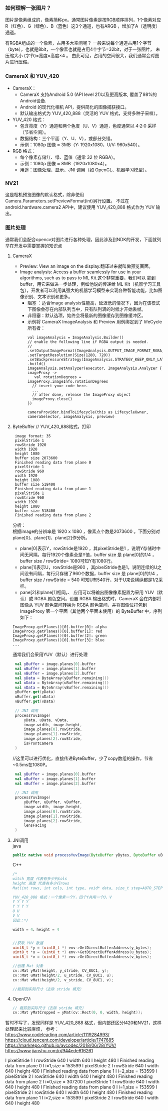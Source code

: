 ### 如何理解一张图片？
图片是像素组成的，像素简称px。通常图片像素是按RGB顺序排列，1个像素对应R（红色）、G（绿色）、B（蓝色）这3个通道，也有ARGB
，增加了A（透明度）通道。

有RGBA组成的一个像素，占用多大空间呢？
一般来说每个通道占用1个字节（byte），也就是8bit，一个像素也就是占用4个字节=32bit，对于一张图片， 未压缩大小 (字节)=宽度×高度×4 。
由此可见，占用的空间很大，我们通常会对图片进行压缩。

### CameraX 和 YUV_420
- CameraX：
    - CameraX 支持Android 5.0 (API level 21)以及更高版本, 覆盖了98%的Android设备.
    - Android 的现代化相机 API，提供简化的图像捕获接口。
    - 默认输出格式为 YUV_420_888（灵活的 YUV 格式，支持多种子采样）。
- YUV_420 格式：
  - 包含亮度（Y）通道和两个色度（U、V）通道，色度通常以 4:2:0 采样（节省空间）。
  - 数据结构：三个平面（Y、U、V），或部分交错。
  - 示例：1080p 图像 ≈ 3MB（Y: 1920x1080，U/V: 960x540）。
- RGB 格式：
  - 每个像素存储红、绿、蓝值（通常 32 位 RGBA）。
  - 示例：1080p 图像 ≈ 8MB（1920x1080x4）。
  - 用途：图像处理、显示、JNI 调用（如 OpenGL、机器学习模型）。


### NV21
这是相机预览图像的默认格式，除非使用Camera.Parameters.setPreviewFormat(int)另行设置。 不过在
android.hardware.camera2 API中，建议使用 YUV_420_888 格式作为 YUV 输出。

### 图片处理
通常我们会配合opencv对图片进行各种处理，因此涉及到NDK的开发，下面就列举在开发中需要掌握的知识点
1. CameraX
   - Preview: View an image on the display.翻译过来就叫做预览画面。
   - Image analysis: Access a buffer seamlessly for use in your algorithms, such as to pass to ML Kit.这个非常重要，我们可以
   拿到buffer，用它来做进一步处理，例如他说的传递给 ML Kit（机器学习工具包），开发者可以利用其强大的机器学习模型来实现各种智能功能，比如图像识别、文本识别和更多。
      - 阻塞 ：适合Image analysis性能高，延迟低的情况下，因为在该模式下图像会存在内部队列当中，只有队列满的时候才开始丢帧。
      - 非阻塞：默认选项，始终会将最新的图像缓存到图像缓冲区。
      - 示例将 CameraX ImageAnalysis 和 Preview 用例绑定到了 lifeCycle 所有者：
        ``` 
        val imageAnalysis = ImageAnalysis.Builder()
        // enable the following line if RGBA output is needed.
        // .setOutputImageFormat(ImageAnalysis.OUTPUT_IMAGE_FORMAT_RGBA_8888)
        .setTargetResolution(Size(1280, 720))
        .setBackpressureStrategy(ImageAnalysis.STRATEGY_KEEP_ONLY_LATEST)
        .build()
        imageAnalysis.setAnalyzer(executor, ImageAnalysis.Analyzer { imageProxy ->
           val rotationDegrees = imageProxy.imageInfo.rotationDegrees
          // insert your code here.
          ...
          // after done, release the ImageProxy object
          imageProxy.close()
        })
        
        cameraProvider.bindToLifecycle(this as LifecycleOwner, cameraSelector, imageAnalysis, preview)
        ```
        
2. ByteBuffer
   // YUV_420_888格式，打印
   ``` 
    image format: 35
    pixelStride 1
    rowStride 1920
    width 1920
    height 1080
    buffer size 2073600
    Finished reading data from plane 0
    pixelStride 1
    rowStride 960
    width 1920
    height 1080
    buffer size 518400
    Finished reading data from plane 1
    pixelStride 1
    rowStride 960
    width 1920
    height 1080
    buffer size 518400
    Finished reading data from plane 2
   ```
   分析：   
   根据image的分辨率是 1920 x 1080 ，像素点个数是2073600 。下面分别对plane[0]、plane[1]、plane[2]作分析。
    - plane[0]表示Y，rowStride是1920 ，其pixelStride是1 ，说明Y存储时中间无间隔，每行1920个像素全是Y值，buffer size 是 plane[0]的1/4 ，buffer size / rowStride= 1080可知Y有1080行。
    - plane[1]表示U，rowStride是960 ，其pixelStride也是1，说明连续的U之间没有间隔，每行只存储了960个数据，buffer size 是 plane[0]的1/4 ，buffer size / rowStride = 540 可知U有540行，对于U来说横纵都是1/2采样。
    - pane[2]和plane[1]相同。、
 应用可以将输出图像像素配置为采用 YUV（默认）或 RGBA 颜色空间。设置 RGBA 输出格式时，CameraX 会在内部将图像从 YUV 颜色空间转换为 RGBA 颜色空间，并将图像位打包到 ImageProxy 第一个平面（其他两个平面未使用）的 ByteBuffer 中，序列如下：
   ``` 
   ImageProxy.getPlanes()[0].buffer[0]: alpha
   ImageProxy.getPlanes()[0].buffer[1]: red
   ImageProxy.getPlanes()[0].buffer[2]: green
   ImageProxy.getPlanes()[0].buffer[3]: blue
   ... 
   ```
   通常我们会采用YUV（默认）进行处理
   ```kotlin
    val yBuffer = image.planes[0].buffer
    val uBuffer = image.planes[1].buffer
    val vBuffer = image.planes[2].buffer
    val yData = ByteArray(yBuffer.remaining())
    val uData = ByteArray(uBuffer.remaining())
    val vData = ByteArray(vBuffer.remaining())
    yBuffer.get(yData)
    uBuffer.get(uData)
    vBuffer.get(vData)
    
    // JNI 调用
    processYuvImage(
        yData, uData, vData,
        image.width, image.height,
        image.planes[0].rowStride,
        image.planes[1].rowStride,
        image.planes[2].rowStride,
        isFrontCamera
    )
   ```
   //这里可以进行优化，直接传递ByteBuffer，少了copy数组的操作，节省 ~0.5ms在1080P。
   ```kotlin
    val yBuffer = image.planes[0].buffer
    val uBuffer = image.planes[1].buffer
    val vBuffer = image.planes[2].buffer 
    
    // JNI 调用
    processYuvImage(
        yBuffer, uBuffer, vBuffer,
        image.width, image.height,
        image.planes[0].rowStride,
        image.planes[1].rowStride,
        image.planes[2].rowStride,
        lensFacing
    )
   ```
3. JNI调用   
  java
    ```java
    public native void processYuvImage(ByteBuffer yBytes, ByteBuffer uBytes, ByteBuffer vBytes, int width, int height, int yStride, int uStride, int vStride, int lensFacing);
    ```
   C++
   
   ```c
   /*
   witch 宽度 代表有多少列cols    
   height 高度 代表有多少行rows
   Mat(int rows, int cols, int type, void* data, size_t step=AUTO_STEP);
   
   YUV_420_888 格式：一个像素一个Y，四个Y共用一个U、V       
   Y Y Y Y    
   Y Y Y Y   
   U U   
   V V 
   因此：*/
   
   width = 4，height = 4
   
   
   //获取 YUV 数据
   uint8_t *y = (uint8_t *) env->GetDirectBufferAddress(y_bytes);
   uint8_t *u = (uint8_t *) env->GetDirectBufferAddress(u_bytes);
   uint8_t *v = (uint8_t *) env->GetDirectBufferAddress(v_bytes);
   
   //创建 Mat 对象   
   cv::Mat yMat(height, y_stride, CV_8UC1, y);
   cv::Mat uMat(height/2, u_stride, CV_8UC1, u);
   cv::Mat vMat(height/2, v_stride, CV_8UC1, v);
   
   //裁剪到实际尺寸（去除 stride 填充）
   
   ```
4. OpenCV:   
     
 
    ```c
    // 裁剪到实际尺寸（去除 stride 填充）
    cv::Mat yMatCropped = yMat(cv::Rect(0, 0, width, height));
    ```
   
暂时不写了，发现同样是 YUV_420_888 格式，但内部还区分I420和NV21，这样处理起来比较麻烦，
参考：https://www.codeleading.com/article/1119284993/
https://cloud.tencent.com/developer/article/1747685
https://markrepo.github.io/avcodec/2018/06/28/YUV/
https://www.jianshu.com/p/944ede616261

I  pixelStride  1
I  rowStride   640
I  width  640
I  height  480
I  Finished reading data from plane  0
I  i=1,size = 153599
I  pixelStride  2
I  rowStride   640
I  width  640
I  height  480
I  Finished reading data from plane  1
I  i=2,size = 153599
I  pixelStride  2
I  rowStride   640
I  width  640
I  height  480
I  Finished reading data from plane  2
I  i=0,size = 307200
I  pixelStride  1
I  rowStride   640
I  width  640
I  height  480
I  Finished reading data from plane  0
I  i=1,size = 153599
I  pixelStride  2
I  rowStride   640
I  width  640
I  height  480
I  Finished reading data from plane  1
I  i=2,size = 153599
I  pixelStride  2
I  rowStride   640
I  width  640
I  height  480



